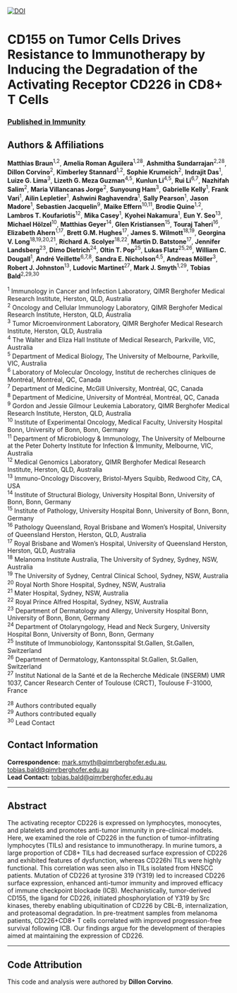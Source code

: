 [![DOI](https://zenodo.org/badge/256487619.svg)](https://zenodo.org/badge/latestdoi/256487619)

# CD155 on Tumor Cells Drives Resistance to Immunotherapy by Inducing the Degradation of the Activating Receptor CD226 in CD8+ T Cells

### [Published in Immunity](https://doi.org/10.1016/j.immuni.2020.09.010)

## Authors & Affiliations

**Matthias Braun**<sup>1,2</sup>, **Amelia Roman Aguilera**<sup>1,28</sup>, **Ashmitha Sundarrajan**<sup>2,28</sup>, **Dillon Corvino**<sup>2</sup>, **Kimberley Stannard**<sup>1,2</sup>, **Sophie Krumeich**<sup>2</sup>, **Indrajit Das**<sup>1</sup>, **Luize G. Lima**<sup>3</sup>, **Lizeth G. Meza Guzman**<sup>4,5</sup>, **Kunlun Li**<sup>4,5</sup>, **Rui Li**<sup>6,7</sup>, **Nazhifah Salim**<sup>2</sup>, **Maria Villancanas Jorge**<sup>2</sup>, **Sunyoung Ham**<sup>3</sup>, **Gabrielle Kelly**<sup>1</sup>, **Frank Vari**<sup>1</sup>, **Ailin Lepletier**<sup>1</sup>, **Ashwini Raghavendra**<sup>1</sup>, **Sally Pearson**<sup>1</sup>, **Jason Madore**<sup>1</sup>, **Sebastien Jacquelin**<sup>9</sup>, **Maike Effern**<sup>10,11</sup>, **Brodie Quine**<sup>1,2</sup>, **Lambros T. Koufariotis**<sup>12</sup>, **Mika Casey**<sup>1</sup>, **Kyohei Nakamura**<sup>1</sup>, **Eun Y. Seo**<sup>13</sup>, **Michael Hölzel**<sup>10</sup>, **Matthias Geyer**<sup>14</sup>, **Glen Kristiansen**<sup>15</sup>, **Touraj Taheri**<sup>16</sup>, **Elizabeth Ahern**<sup>1,17</sup>, **Brett G.M. Hughes**<sup>17</sup>, **James S. Wilmott**<sup>18,19</sup>, **Georgina V. Long**<sup>18,19,20,21</sup>, **Richard A. Scolyer**<sup>18,22</sup>, **Martin D. Batstone**<sup>17</sup>, **Jennifer Landsberg**<sup>23</sup>, **Dimo Dietrich**<sup>24</sup>, **Oltin T. Pop**<sup>25</sup>, **Lukas Flatz**<sup>25,26</sup>, **William C. Dougall**<sup>1</sup>, **André Veillette**<sup>6,7,8</sup>, **Sandra E. Nicholson**<sup>4,5</sup>, **Andreas Möller**<sup>3</sup>, **Robert J. Johnston**<sup>13</sup>, **Ludovic Martinet**<sup>27</sup>, **Mark J. Smyth**<sup>1,29</sup>, **Tobias Bald**<sup>2,29,30</sup>
 
<sup>1</sup> Immunology in Cancer and Infection Laboratory, QIMR Berghofer Medical Research Institute, Herston, QLD, Australia  
<sup>2</sup> Oncology and Cellular Immunology Laboratory, QIMR Berghofer Medical Research Institute, Herston, QLD, Australia  
<sup>3</sup> Tumor Microenvironment Laboratory, QIMR Berghofer Medical Research Institute, Herston, QLD, Australia  
<sup>4</sup> The Walter and Eliza Hall Institute of Medical Research, Parkville, VIC, Australia  
<sup>5</sup> Department of Medical Biology, The University of Melbourne, Parkville, VIC, Australia  
<sup>6</sup> Laboratory of Molecular Oncology, Institut de recherches cliniques de Montréal, Montréal, QC, Canada  
<sup>7</sup> Department of Medicine, McGill University, Montréal, QC, Canada  
<sup>8</sup> Department of Medicine, University of Montréal, Montréal, QC, Canada  
<sup>9</sup> Gordon and Jessie Gilmour Leukemia Laboratory, QIMR Berghofer Medical Research Institute, Herston, QLD, Australia  
<sup>10</sup> Institute of Experimental Oncology, Medical Faculty, University Hospital Bonn, University of Bonn, Bonn, Germany  
<sup>11</sup> Department of Microbiology & Immunology, The University of Melbourne at the Peter Doherty Institute for Infection & Immunity, Melbourne, VIC, Australia  
<sup>12</sup> Medical Genomics Laboratory, QIMR Berghofer Medical Research Institute, Herston, QLD, Australia  
<sup>13</sup> Immuno-Oncology Discovery, Bristol-Myers Squibb, Redwood City, CA, USA  
<sup>14</sup> Institute of Structural Biology, University Hospital Bonn, University of Bonn, Bonn, Germany  
<sup>15</sup> Institute of Pathology, University Hospital Bonn, University of Bonn, Bonn, Germany  
<sup>16</sup> Pathology Queensland, Royal Brisbane and Women’s Hospital, University of Queensland Herston, Herston, QLD, Australia  
<sup>17</sup> Royal Brisbane and Women’s Hospital, University of Queensland Herston, Herston, QLD, Australia  
<sup>18</sup> Melanoma Institute Australia, The University of Sydney, Sydney, NSW, Australia  
<sup>19</sup> The University of Sydney, Central Clinical School, Sydney, NSW, Australia  
<sup>20</sup> Royal North Shore Hospital, Sydney, NSW, Australia  
<sup>21</sup> Mater Hospital, Sydney, NSW, Australia  
<sup>22</sup> Royal Prince Alfred Hospital, Sydney, NSW, Australia  
<sup>23</sup> Department of Dermatology and Allergy, University Hospital Bonn, University of Bonn, Bonn, Germany  
<sup>24</sup> Department of Otolaryngology, Head and Neck Surgery, University Hospital Bonn, University of Bonn, Bonn, Germany  
<sup>25</sup> Institute of Immunobiology, Kantonsspital St.Gallen, St.Gallen, Switzerland  
<sup>26</sup> Department of Dermatology, Kantonsspital St.Gallen, St.Gallen, Switzerland  
<sup>27</sup> Institut National de la Santé et de la Recherche Médicale (INSERM) UMR 1037, Cancer Research Center of Toulouse (CRCT), Toulouse F-31000, France  

<sup>28</sup> Authors contributed equally  
<sup>29</sup> Authors contributed equally  
<sup>30</sup> Lead Contact

## Contact Information  

**Correspondence:** [mark.smyth@qimrberghofer.edu.au](mailto:mark.smyth@qimrberghofer.edu.au), [tobias.bald@qimrberghofer.edu.au](mailto:tobias.bald@qimrberghofer.edu.au)  
**Lead Contact:** [tobias.bald@qimrberghofer.edu.au](mailto:tobias.bald@qimrberghofer.edu.au)

---

## Abstract

The activating receptor CD226 is expressed on lymphocytes, monocytes, and platelets and promotes anti-tumor immunity in pre-clinical models. Here, we examined the role of CD226 in the function of tumor-infiltrating lymphocytes (TILs) and resistance to immunotherapy. In murine tumors, a large proportion of CD8+ TILs had decreased surface expression of CD226 and exhibited features of dysfunction, whereas CD226hi TILs were highly functional. This correlation was seen also in TILs isolated from HNSCC patients. Mutation of CD226 at tyrosine 319 (Y319) led to increased CD226 surface expression, enhanced anti-tumor immunity and improved efficacy of immune checkpoint blockade (ICB). Mechanistically, tumor-derived CD155, the ligand for CD226, initiated phosphorylation of Y319 by Src kinases, thereby enabling ubiquitination of CD226 by CBL-B, internalization, and proteasomal degradation. In pre-treatment samples from melanoma patients, CD226+CD8+ T cells correlated with improved progression-free survival following ICB. Our findings argue for the development of therapies aimed at maintaining the expression of CD226.

---

## Code Attribution  

This code and analysis were authored by **Dillon Corvino**.  


